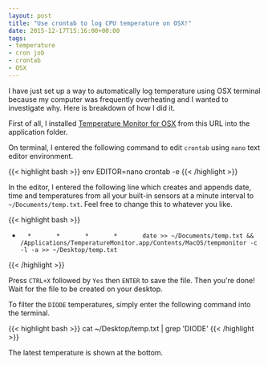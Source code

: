 ```yaml
---
layout: post
title: "Use crontab to log CPU temperature on OSX!"
date: 2015-12-17T15:16:00+00:00
tags:
- temperature
- cron job
- crontab
- OSX
---
```


I have just set up a way to automatically log temperature using OSX terminal because my computer was frequently overheating and I wanted to investigate why. Here is breakdown of how I did it.

First of all, I installed [Temperature Monitor for OSX][temp-monitor] from this URL into the application folder.

On terminal, I entered the following command to edit `crontab` using `nano` text editor environment.

{{< highlight bash >}}
env EDITOR=nano crontab -e
{{< /highlight >}}

In the editor, I entered the following line which creates and appends date, time and  temperatures from all your built-in sensors at a minute interval to `~/Documents/temp.txt`. Feel free to change this to whatever you like.

{{< highlight bash >}}
*       *       *       *       *       date >> ~/Documents/temp.txt && /Applications/TemperatureMonitor.app/Contents/MacOS/tempmonitor -c -l -a >> ~/Desktop/temp.txt
{{< /highlight >}}

Press `CTRL+X` followed by `Yes` then `ENTER` to save the file. Then you're done! Wait for the file to be created on your desktop.

To filter the `DIODE` temperatures, simply enter the following command into the terminal.

{{< highlight bash >}}
cat ~/Desktop/temp.txt | grep 'DIODE'
{{< /highlight >}}

The latest temperature is shown at the bottom.

[temp-monitor]: https://www.bresink.eu/Downloads/HardwareMonitor-CE.dmg
